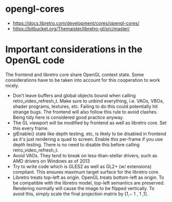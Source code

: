# opengl-cores
- https://docs.libretro.com/development/cores/opengl-cores/
- https://bitbucket.org/Themaister/libretro-gl/src/master/


# Important considerations in the OpenGL code
The frontend and libretro core share OpenGL context state. Some considerations have to be taken into account for this cooperation to work nicely.

- Don’t leave buffers and global objects bound when calling retro_video_refresh_t. Make sure to unbind everything, i.e. VAOs, VBOs, shader programs, textures, etc. Failing to do this could potentially hit strange bugs. The frontend will also follow this rule to avoid clashes. Being tidy here is considered good practice anyway.
- The GL viewport will be modified by frontend as well as libretro core. Set this every frame.
- glEnable() state like depth testing, etc, is likely to be disabled in frontend as it's just rendering a quad to screen. Enable this per-frame if you use depth testing. There is no need to disable this before calling retro_video_refresh_t.
- Avoid VAOs. They tend to break on less-than-stellar drivers, such as AMD drivers on Windows as of 2013
- Try to write code which is GLES2 as well as GL2+ (w/ extensions) compliant. This ensures maximum target surface for the libretro core.
- Libretro treats top-left as origin. OpenGL treats bottom-left as origin. To be compatible with the libretro model, top-left semantics are preserved. Rendering normally will cause the image to be flipped vertically. To avoid this, simply scale the final projection matrix by [1,− 1 , 1 ,1].